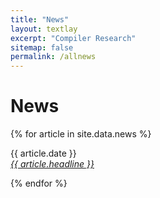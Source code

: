 ```yaml
---
title: "News"
layout: textlay
excerpt: "Compiler Research"
sitemap: false
permalink: /allnews
---
```


# News

{% for article in site.data.news %}
<p>{{ article.date }} <br>
<em><a href='{{article.link}}'>{{ article.headline }}</a></em></p>
{% endfor %}
